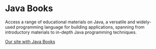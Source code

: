 # Java Books

Access a range of educational materials on Java, a versatile and widely-used programming language for building applications, spanning from introductory materials to in-depth Java programming techniques.

[Our site with Java Books](https://codersguild.net/books/java)
